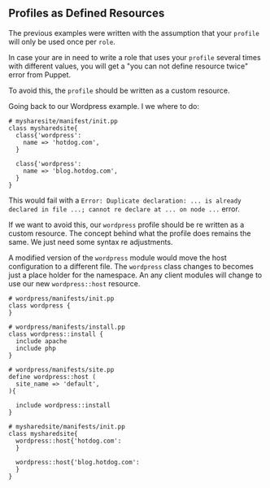 ## Profiles as Defined Resources

The previous examples were written with the assumption that your `profile` will only be used once per `role`.

In case your are in need to write a role that uses your `profile` several times with different values, you will get a "you can not define resource twice" error from Puppet.

To avoid this, the `profile` should be written as a custom resource.

Going back to our Wordpress example. I we where to do:

```puppet
# mysharesite/manifest/init.pp
class mysharedsite{
  class{'wordpress':
    name => 'hotdog.com',
  }
  
  class{'wordpress':
    name => 'blog.hotdog.com',
  }
}
```

This would fail with a `Error: Duplicate declaration: ... is already declared in file ...; cannot re declare at ... on node ...` error.

If we want to avoid this, our `wordpress` profile should be re written as a custom resource. The concept behind what the profile does remains the same. We just need some syntax re adjustments.

A modified version of the `wordpress` module would move the host configuration to a different file. The `wordpress` class changes to becomes just a place holder for the namespace. An any client modules will change to use our new `wordpress::host` resource.

```puppet
# wordpress/manifests/init.pp
class wordpress {
}

# wordpress/manifests/install.pp
class wordpress::install {
  include apache
  include php
}

# wordpress/manifests/site.pp
define wordpress::host (
  site_name => 'default', 
){
  
  include wordpress::install
}

# mysharedsite/manifests/init.pp
class mysharedsite{
  wordpress::host{'hotdog.com':
  }
 
  wordpress::host{'blog.hotdog.com':
  }
}
```

